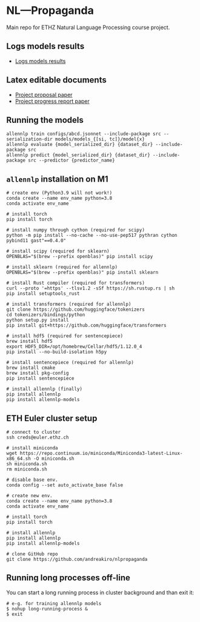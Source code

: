 # NL—Propaganda
Main repo for ETHZ Natural Language Processing course project.

## Logs models results
- [Logs models results](models/logmodels.csv)

## Latex editable documents
- [Project proposal paper](papers/proposal/nlpropaganda-proposal.pdf)
- [Project progress report paper](https://www.overleaf.com/8789365945bcnsfwsyzqdk)

## Running the models
```
allennlp train configs/abcd.jsonnet --include-package src --serialization-dir models/models_{[si, tc]}/model{x}
allennlp evaluate {model_serialized_dir} {dataset_dir} --include-package src
allennlp predict {model_serialized_dir} {dataset_dir} --include-package src --predictor {predictor_name}
```

## `allennlp` installation on M1
```
# create env (Python3.9 will not work!)
conda create --name env_name python=3.8
conda activate env_name

# install torch 
pip install torch 

# install numpy through cython (required for scipy)
python -m pip install --no-cache --no-use-pep517 pythran cython pybind11 gast"==0.4.0"

# install scipy (required for sklearn)
OPENBLAS="$(brew --prefix openblas)" pip install scipy

# install sklearn (required for allennlp)
OPENBLAS="$(brew --prefix openblas)" pip install sklearn

# install Rust compiler (required for transformers)
curl --proto '=https' --tlsv1.2 -sSf https://sh.rustup.rs | sh
pip install setuptools_rust

# install transformers (required for allennlp)
git clone https://github.com/huggingface/tokenizers
cd tokenizers/bindings/python
python setup.py install
pip install git+https://github.com/huggingface/transformers

# install hdf5 (required for sentencepiece)
brew install hdf5
export HDF5_DIR=/opt/homebrew/Cellar/hdf5/1.12.0_4
pip install --no-build-isolation h5py

# install sentencepiece (required for allennlp)
brew install cmake
brew install pkg-config
pip install sentencepiece

# install allennlp (finally)
pip install allennlp
pip install allennlp-models
```

## ETH Euler cluster setup
```
# connect to cluster
ssh creds@euler.ethz.ch

# install miniconda
wget https://repo.continuum.io/miniconda/Miniconda3-latest-Linux-x86_64.sh -O miniconda.sh
sh miniconda.sh
rm miniconda.sh

# disable base env.
conda config --set auto_activate_base false

# create new env.
conda create --name env_name python=3.8
conda activate env_name

# install torch
pip install torch

# install allennlp
pip install allennlp
pip install allennlp-models

# clone GitHub repo
git clone https://github.com/andreakiro/nlpropaganda
```

## Running long processes off-line
You can start a long running process in cluster background and than exit it:
```
# e-g. for training allennlp models
$ nohup long-running-process &
$ exit
```